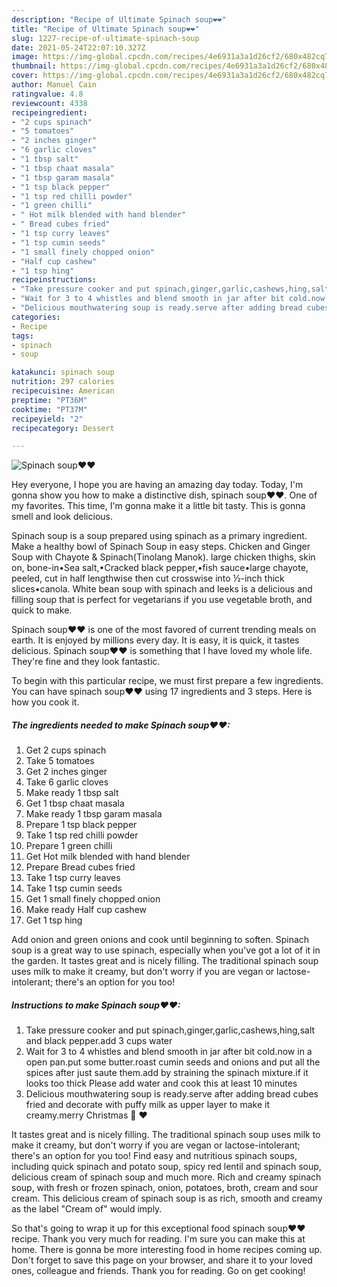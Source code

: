 ```yaml
---
description: "Recipe of Ultimate Spinach soup❤❤"
title: "Recipe of Ultimate Spinach soup❤❤"
slug: 1227-recipe-of-ultimate-spinach-soup
date: 2021-05-24T22:07:10.327Z
image: https://img-global.cpcdn.com/recipes/4e6931a3a1d26cf2/680x482cq70/spinach-soup-recipe-main-photo.jpg
thumbnail: https://img-global.cpcdn.com/recipes/4e6931a3a1d26cf2/680x482cq70/spinach-soup-recipe-main-photo.jpg
cover: https://img-global.cpcdn.com/recipes/4e6931a3a1d26cf2/680x482cq70/spinach-soup-recipe-main-photo.jpg
author: Manuel Cain
ratingvalue: 4.8
reviewcount: 4338
recipeingredient:
- "2 cups spinach"
- "5 tomatoes"
- "2 inches ginger"
- "6 garlic cloves"
- "1 tbsp salt"
- "1 tbsp chaat masala"
- "1 tbsp garam masala"
- "1 tsp black pepper"
- "1 tsp red chilli powder"
- "1 green chilli"
- " Hot milk blended with hand blender"
- " Bread cubes fried"
- "1 tsp curry leaves"
- "1 tsp cumin seeds"
- "1 small finely chopped onion"
- "Half cup cashew"
- "1 tsp hing"
recipeinstructions:
- "Take pressure cooker and put spinach,ginger,garlic,cashews,hing,salt and black pepper.add 3 cups water"
- "Wait for 3 to 4 whistles and blend smooth in jar after bit cold.now in a open pan.put some butter.roast cumin seeds and onions and put all the spices after just saute them.add by straining the spinach mixture.if it looks too thick Please add water and cook this at least 10 minutes"
- "Delicious mouthwatering soup is ready.serve after adding bread cubes fried and decorate with puffy milk as upper layer to make it creamy.merry Christmas 🎄 ♥"
categories:
- Recipe
tags:
- spinach
- soup

katakunci: spinach soup 
nutrition: 297 calories
recipecuisine: American
preptime: "PT36M"
cooktime: "PT37M"
recipeyield: "2"
recipecategory: Dessert

---
```



![Spinach soup❤❤](https://img-global.cpcdn.com/recipes/4e6931a3a1d26cf2/680x482cq70/spinach-soup-recipe-main-photo.jpg)

Hey everyone, I hope you are having an amazing day today. Today, I'm gonna show you how to make a distinctive dish, spinach soup❤❤. One of my favorites. This time, I'm gonna make it a little bit tasty. This is gonna smell and look delicious.

Spinach soup is a soup prepared using spinach as a primary ingredient. Make a healthy bowl of Spinach Soup in easy steps. Chicken and Ginger Soup with Chayote &amp; Spinach(Tinolang Manok). large chicken thighs, skin on, bone-in•Sea salt,•Cracked black pepper,•fish sauce•large chayote, peeled, cut in half lengthwise then cut crosswise into ½-inch thick slices•canola. White bean soup with spinach and leeks is a delicious and filling soup that is perfect for vegetarians if you use vegetable broth, and quick to make.

Spinach soup❤❤ is one of the most favored of current trending meals on earth. It is enjoyed by millions every day. It is easy, it is quick, it tastes delicious. Spinach soup❤❤ is something that I have loved my whole life. They're fine and they look fantastic.


To begin with this particular recipe, we must first prepare a few ingredients. You can have spinach soup❤❤ using 17 ingredients and 3 steps. Here is how you cook it.

<!--inarticleads1-->

##### The ingredients needed to make Spinach soup❤❤:

1. Get 2 cups spinach
1. Take 5 tomatoes
1. Get 2 inches ginger
1. Take 6 garlic cloves
1. Make ready 1 tbsp salt
1. Get 1 tbsp chaat masala
1. Make ready 1 tbsp garam masala
1. Prepare 1 tsp black pepper
1. Take 1 tsp red chilli powder
1. Prepare 1 green chilli
1. Get  Hot milk blended with hand blender
1. Prepare  Bread cubes fried
1. Take 1 tsp curry leaves
1. Take 1 tsp cumin seeds
1. Get 1 small finely chopped onion
1. Make ready Half cup cashew
1. Get 1 tsp hing


Add onion and green onions and cook until beginning to soften. Spinach soup is a great way to use spinach, especially when you&#39;ve got a lot of it in the garden. It tastes great and is nicely filling. The traditional spinach soup uses milk to make it creamy, but don&#39;t worry if you are vegan or lactose-intolerant; there&#39;s an option for you too! 

<!--inarticleads2-->

##### Instructions to make Spinach soup❤❤:

1. Take pressure cooker and put spinach,ginger,garlic,cashews,hing,salt and black pepper.add 3 cups water
1. Wait for 3 to 4 whistles and blend smooth in jar after bit cold.now in a open pan.put some butter.roast cumin seeds and onions and put all the spices after just saute them.add by straining the spinach mixture.if it looks too thick Please add water and cook this at least 10 minutes
1. Delicious mouthwatering soup is ready.serve after adding bread cubes fried and decorate with puffy milk as upper layer to make it creamy.merry Christmas 🎄 ♥


It tastes great and is nicely filling. The traditional spinach soup uses milk to make it creamy, but don&#39;t worry if you are vegan or lactose-intolerant; there&#39;s an option for you too! Find easy and nutritious spinach soups, including quick spinach and potato soup, spicy red lentil and spinach soup, delicious cream of spinach soup and much more. Rich and creamy spinach soup, with fresh or frozen spinach, onion, potatoes, broth, cream and sour cream. This delicious cream of spinach soup is as rich, smooth and creamy as the label &#34;Cream of&#34; would imply. 

So that's going to wrap it up for this exceptional food spinach soup❤❤ recipe. Thank you very much for reading. I'm sure you can make this at home. There is gonna be more interesting food in home recipes coming up. Don't forget to save this page on your browser, and share it to your loved ones, colleague and friends. Thank you for reading. Go on get cooking!
